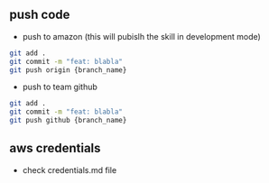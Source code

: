 ## push code

- push to amazon (this will pubislh the skill in development mode)
```bash
git add .
git commit -m "feat: blabla"
git push origin {branch_name}
``` 


- push to team github
```bash
git add .
git commit -m "feat: blabla"
git push github {branch_name}
``` 


## aws credentials
- check credentials.md file